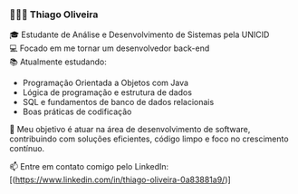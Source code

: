 ### 👩🏽‍💻 Thiago Oliveira 

🎓 Estudante de Análise e Desenvolvimento de Sistemas pela UNICID  
💻 Focado em me tornar um desenvolvedor back-end  
📚 Atualmente estudando:
- Programação Orientada a Objetos com Java  
- Lógica de programação e estrutura de dados  
- SQL e fundamentos de banco de dados relacionais  
- Boas práticas de codificação  

🚀 Meu objetivo é atuar na área de desenvolvimento de software, contribuindo com soluções eficientes, código limpo e foco no crescimento contínuo.

📫 Entre em contato comigo pelo LinkedIn: [(https://www.linkedin.com/in/thiago-oliveira-0a83881a9/)]  

